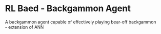 # RL Baed - Backgammon Agent
A backgammon agent capable of effectively playing bear-off backgammon - extension of ANN
